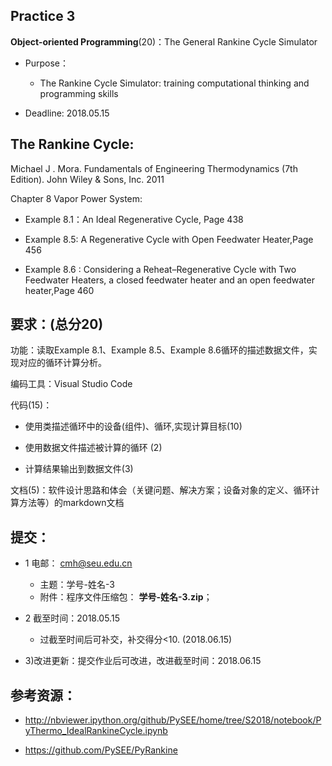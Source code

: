 ## Practice 3

**Object-oriented Programming**(20)：The General Rankine Cycle Simulator 
  
* Purpose： 
   * The Rankine Cycle Simulator: training computational thinking and  programming skills   

* Deadline:  2018.05.15

## The Rankine Cycle: 

Michael J . Mora. Fundamentals of Engineering Thermodynamics (7th Edition).  John Wiley & Sons, Inc. 2011

Chapter 8 Vapor Power System: 

* Example 8.1：An Ideal Regenerative Cycle, Page 438

* Example 8.5: A Regenerative Cycle with Open Feedwater Heater,Page 456

* Example 8.6 : Considering a Reheat–Regenerative Cycle with Two Feedwater Heaters, a closed feedwater heater and an open feedwater heater,Page 460


## 要求：(总分20)

   功能：读取Example 8.1、Example 8.5、Example 8.6循环的描述数据文件，实现对应的循环计算分析。

   编码工具：Visual Studio Code
     
  代码(15)：

   * 使用类描述循环中的设备(组件)、循环,实现计算目标(10)

   * 使用数据文件描述被计算的循环 (2)
      
   * 计算结果输出到数据文件(3)
    
  文档(5)：软件设计思路和体会（关键问题、解决方案；设备对象的定义、循环计算方法等）的markdown文档

  
    
## 提交：

* 1 电邮： cmh@seu.edu.cn
   * 主题：学号-姓名-3
   * 附件：程序文件压缩包： **学号-姓名-3.zip**；

* 2 截至时间：2018.05.15
   * 过截至时间后可补交，补交得分<10. (2018.06.15)

* 3)改进更新：提交作业后可改进，改进截至时间：2018.06.15

## 参考资源：

*  http://nbviewer.ipython.org/github/PySEE/home/tree/S2018/notebook/PyThermo_IdealRankineCycle.ipynb
 
*  https://github.com/PySEE/PyRankine




  

